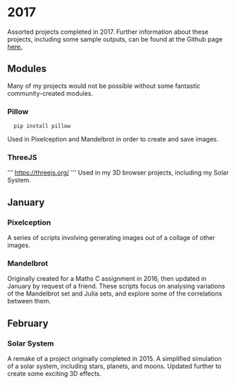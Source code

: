 # 2017
Assorted projects completed in 2017. Further information about these projects, including some sample outputs, can be found at the Github page [here.](https://fluffyxvi.github.io/2017/)

## Modules
Many of my projects would not be possible without some fantastic community-created modules.
### Pillow
```
  pip install pillow
```
Used in Pixelception and Mandelbrot in order to create and save images.
### ThreeJS
'''
  https://threejs.org/
'''
Used in my 3D browser projects, including my Solar System.

## January
### Pixelception
A series of scripts involving generating images out of a collage of other images.

### Mandelbrot
Originally created for a Maths C assignment in 2016, then updated in January by request of a friend. These scripts focus on analysing variations of the Mandelbrot set and Julia sets, and explore some of the correlations between them.

## February
### Solar System
A remake of a project originally completed in 2015. A simplified simulation of a solar system, including stars, planets, and moons. Updated further to create some exciting 3D effects.

